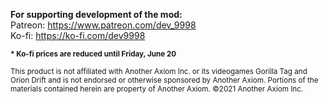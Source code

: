 <b>For supporting development of the mod:</b><br>
Patreon: https://www.patreon.com/dev_9998<br>
Ko-fi: https://ko-fi.com/dev9998<br>

<sup><b>* Ko-fi prices are reduced until Friday, June 20</b></sup>

<sub>This product is not affiliated with Another Axiom Inc. or its videogames Gorilla Tag and Orion Drift and is not endorsed or otherwise sponsored by Another Axiom. Portions of the materials contained herein are property of Another Axiom. ©2021 Another Axiom Inc.</sub>
